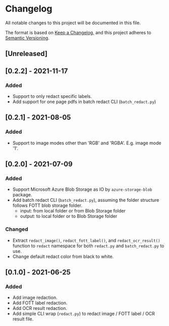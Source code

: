 # Changelog
All notable changes to this project will be documented in this file.

The format is based on [Keep a Changelog](https://keepachangelog.com/en/1.0.0/),
and this project adheres to [Semantic Versioning](https://semver.org/spec/v2.0.0.html).

## [Unreleased]

## [0.2.2] - 2021-11-17
### Added
- Support to only redact specific labels.
- Add support for one page pdfs in batch redact CLI (`batch_redact.py`)

## [0.2.1] - 2021-08-05
### Added
- Support to image modes other than 'RGB' and 'RGBA'. E.g. image mode '1'.

## [0.2.0] - 2021-07-09
### Added
- Support Microsoft Azure Blob Storage as IO by `azure-storage-blob` package.
- Add batch redact CLI (`batch_redact.py`), assuming the folder structure follows FOTT blob storage folder.
    - input: from local folder or from Blob Storage folder
    - output: to local folder or to Blob Storage folder

### Changed
- Extract `redact_image()`, `redact_fott_label()`, and `redact_ocr_result()` function to `redact` namespace for both `redact.py` and `batch_redact.py` to use.
- Change default redact color from black to white.

## [0.1.0] - 2021-06-25
### Added
- Add image redaction.
- Add FOTT label redaction.
- Add OCR result redaction.
- Add simple CLI wrap (`redact.py`) to redact image / FOTT label / OCR result file.
